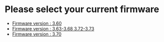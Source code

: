 # Please select your current firmware

* [Firmware version : 3.60](hack-problems-related/firmware-version-3.60.md)
* [Firmware version : 3.63-3.68 3.72-3.73](hack-problems-related/firmware-version-3.63-3.68.md)
* [Firmware version : 3.70](hack-problems-related/firmware-version-3.70.md)
